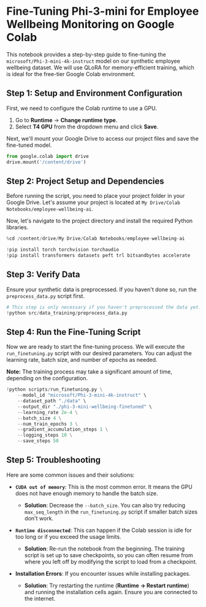 # Fine-Tuning Phi-3-mini for Employee Wellbeing Monitoring on Google Colab

This notebook provides a step-by-step guide to fine-tuning the `microsoft/Phi-3-mini-4k-instruct` model on our synthetic employee wellbeing dataset. We will use QLoRA for memory-efficient training, which is ideal for the free-tier Google Colab environment.

## Step 1: Setup and Environment Configuration

First, we need to configure the Colab runtime to use a GPU.
1. Go to **Runtime** -> **Change runtime type**.
2. Select **T4 GPU** from the dropdown menu and click **Save**.

Next, we'll mount your Google Drive to access our project files and save the fine-tuned model.

```python
from google.colab import drive
drive.mount('/content/drive')
```

## Step 2: Project Setup and Dependencies

Before running the script, you need to place your project folder in your Google Drive. Let's assume your project is located at `My Drive/Colab Notebooks/employee-wellbeing-ai`.

Now, let's navigate to the project directory and install the required Python libraries.

```python
%cd /content/drive/My Drive/Colab Notebooks/employee-wellbeing-ai

!pip install torch torchvision torchaudio
!pip install transformers datasets peft trl bitsandbytes accelerate
```

## Step 3: Verify Data

Ensure your synthetic data is preprocessed. If you haven't done so, run the `preprocess_data.py` script first.

```python
# This step is only necessary if you haven't preprocessed the data yet.
!python src/data_training/preprocess_data.py
```

## Step 4: Run the Fine-Tuning Script

Now we are ready to start the fine-tuning process. We will execute the `run_finetuning.py` script with our desired parameters. You can adjust the learning rate, batch size, and number of epochs as needed.

**Note:** The training process may take a significant amount of time, depending on the configuration.

```python
!python scripts/run_finetuning.py \
    --model_id "microsoft/Phi-3-mini-4k-instruct" \
    --dataset_path "./data" \
    --output_dir "./phi-3-mini-wellbeing-finetuned" \
    --learning_rate 2e-4 \
    --batch_size 4 \
    --num_train_epochs 3 \
    --gradient_accumulation_steps 1 \
    --logging_steps 10 \
    --save_steps 50
```

## Step 5: Troubleshooting

Here are some common issues and their solutions:

*   **`CUDA out of memory`**: This is the most common error. It means the GPU does not have enough memory to handle the batch size.
    *   **Solution**: Decrease the `--batch_size`. You can also try reducing `max_seq_length` in the `run_finetuning.py` script if smaller batch sizes don't work.

*   **`Runtime disconnected`**: This can happen if the Colab session is idle for too long or if you exceed the usage limits.
    *   **Solution**: Re-run the notebook from the beginning. The training script is set up to save checkpoints, so you can often resume from where you left off by modifying the script to load from a checkpoint.

*   **Installation Errors**: If you encounter issues while installing packages.
    *   **Solution**: Try restarting the runtime (**Runtime -> Restart runtime**) and running the installation cells again. Ensure you are connected to the internet.
```